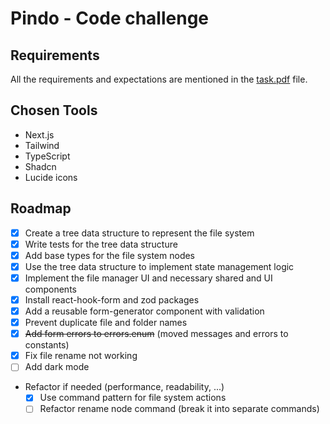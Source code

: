 # Pindo - Code challenge

## Requirements

All the requirements and expectations are mentioned in the [task.pdf](./task.pdf) file.

## Chosen Tools

- Next.js
- Tailwind
- TypeScript
- Shadcn
- Lucide icons

## Roadmap

- [x] Create a tree data structure to represent the file system
- [x] Write tests for the tree data structure
- [x] Add base types for the file system nodes
- [x] Use the tree data structure to implement state management logic
- [x] Implement the file manager UI and necessary shared and UI components
- [x] Install react-hook-form and zod packages
- [x] Add a reusable form-generator component with validation
- [x] Prevent duplicate file and folder names
- [x] ~~Add form errors to errors.enum~~ (moved messages and errors to constants)
- [x] Fix file rename not working
- [ ] Add dark mode
- Refactor if needed (performance, readability, ...)
  - [x] Use command pattern for file system actions
  - [ ] Refactor rename node command (break it into separate commands)
